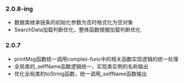 ### 2.0.8-ing
- 数据类继承链条的初始化参数为否时格式化为空对象
- SearchData加载判断优化，整体函数根据加载判断优化

### 2.0.7
- printMsg函数统一调用complex-func中的相关函数实现逻辑的统一处理
- 全局类的_selfName函数逻辑统一，实现类实例的名称输出
- 优化全局类的toString函数，统一调用_selfName函数输出